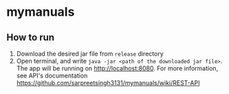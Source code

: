 # mymanuals

## How to run

1. Download the desired jar file from `release` directory
2. Open terminal, and write `java -jar <path of the downloaded jar file>`. The app will be running on <http://localhost:8080>. For more information, see API's documentation <https://github.com/sarpreetsingh3131/mymanuals/wiki/REST-API>